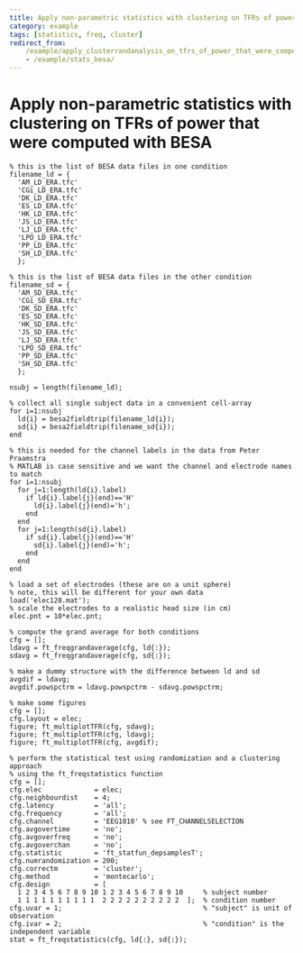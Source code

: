 ```yaml
---
title: Apply non-parametric statistics with clustering on TFRs of power that were computed with BESA
category: example
tags: [statistics, freq, cluster]
redirect_from:
    /example/apply_clusterrandanalysis_on_tfrs_of_power_that_were_computed_with_besa/
    - /example/stats_besa/
---
```


# Apply non-parametric statistics with clustering on TFRs of power that were computed with BESA

    % this is the list of BESA data files in one condition
    filename_ld = {
      'AM_LD_ERA.tfc'
      'CGi_LD_ERA.tfc'
      'DK_LD_ERA.tfc'
      'ES_LD_ERA.tfc'
      'HK_LD_ERA.tfc'
      'JS_LD_ERA.tfc'
      'LJ_LD_ERA.tfc'
      'LPO_LD_ERA.tfc'
      'PP_LD_ERA.tfc'
      'SH_LD_ERA.tfc'
      };

    % this is the list of BESA data files in the other condition
    filename_sd = {
      'AM_SD_ERA.tfc'
      'CGi_SD_ERA.tfc'
      'DK_SD_ERA.tfc'
      'ES_SD_ERA.tfc'
      'HK_SD_ERA.tfc'
      'JS_SD_ERA.tfc'
      'LJ_SD_ERA.tfc'
      'LPO_SD_ERA.tfc'
      'PP_SD_ERA.tfc'
      'SH_SD_ERA.tfc'
      };

    nsubj = length(filename_ld);

    % collect all single subject data in a convenient cell-array
    for i=1:nsubj
      ld{i} = besa2fieldtrip(filename_ld{i});
      sd{i} = besa2fieldtrip(filename_sd{i});
    end

    % this is needed for the channel labels in the data from Peter Praamstra
    % MATLAB is case sensitive and we want the channel and electrode names to match
    for i=1:nsubj
      for j=1:length(ld{i}.label)
        if ld{i}.label{j}(end)=='H'
          ld{i}.label{j}(end)='h';
        end
      end
      for j=1:length(sd{i}.label)
        if sd{i}.label{j}(end)=='H'
          sd{i}.label{j}(end)='h';
        end
      end
    end

    % load a set of electrodes (these are on a unit sphere)
    % note, this will be different for your own data
    load('elec128.mat');
    % scale the electrodes to a realistic head size (in cm)
    elec.pnt = 10*elec.pnt;

    % compute the grand average for both conditions
    cfg = [];
    ldavg = ft_freqgrandaverage(cfg, ld{:});
    sdavg = ft_freqgrandaverage(cfg, sd{:});

    % make a dummy structure with the difference between ld and sd
    avgdif = ldavg;
    avgdif.powspctrm = ldavg.powspctrm - sdavg.powspctrm;

    % make some figures
    cfg = [];
    cfg.layout = elec;
    figure; ft_multiplotTFR(cfg, sdavg);
    figure; ft_multiplotTFR(cfg, ldavg);
    figure; ft_multiplotTFR(cfg, avgdif);

    % perform the statistical test using randomization and a clustering approach
    % using the ft_freqstatistics function
    cfg = [];
    cfg.elec             = elec;
    cfg.neighbourdist    = 4;
    cfg.latency          = 'all';
    cfg.frequency        = 'all';
    cfg.channel          = 'EEG1010' % see FT_CHANNELSELECTION
    cfg.avgovertime      = 'no';
    cfg.avgoverfreq      = 'no';
    cfg.avgoverchan      = 'no';
    cfg.statistic        = 'ft_statfun_depsamplesT';
    cfg.numrandomization = 200;
    cfg.correctm         = 'cluster';
    cfg.method           = 'montecarlo';
    cfg.design           = [
      1 2 3 4 5 6 7 8 9 10 1 2 3 4 5 6 7 8 9 10     % subject number
      1 1 1 1 1 1 1 1 1 1  2 2 2 2 2 2 2 2 2 2  ];  % condition number
    cfg.uvar = 1;                                   % "subject" is unit of observation
    cfg.ivar = 2;                                   % "condition" is the independent variable
    stat = ft_freqstatistics(cfg, ld{:}, sd{:});
